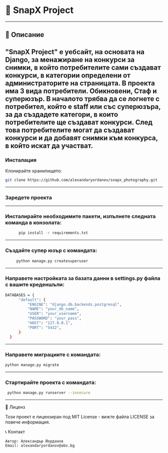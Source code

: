 # 🌟 SnapX Project


---

## 📖 Описание
"**SnapX Project**" е уебсайт, на основата на Django, за менажиране на конкурси за снимки,
в който потребителите сами създават конкурси, в категории определени от администраторите на страницата.
В проекта има 3 вида потребители. Обикновени, Стаф и суперюзър. В началото трябва да се логнете с потребител,
който е staff или със суперюзъра, за да създадете категори, в които потребителите ще създават конкурси.
След това потребителите могат да създават конкурси и да добавят снимки към конкурса, в който искат да участват.
---
### Инсталация
Клонирайте хранилището:
   ```bash
   git clone https://github.com/alexandaryordanov/snapx_photography.git
```
---
### Заредете проекта
---
### Инсталирайте необходимите пакети, изпълнете следната команда в конзолата:
```bash
      pip install -r requirements.txt
```
---
### Създайте супер юзър с командата:
```bash
	 python manage.py createsuperuser
```
---
### Направете настройката за базата данни в settings.py файла с вашите креденшъли:
```bash
DATABASES = {
      "default": {
          "ENGINE": "django.db.backends.postgresql",
          "NAME": "your_db_name",
          "USER": "your_username",
          "PASSWORD": "your_pass",
          "HOST": "127.0.0.1",
          "PORT": "5432",
      }
  }
```
---
### Направете миграциите с командата:
```bash
python manage.py migrate
```
---
### Стартирайте проекта с командата:
```bash
 python manage.py runserver --insecure
```
---
📝 Лиценз

Този проект е лицензиран под MIT License - вижте файла LICENSE за повече информация.

📞 Контакт

    Автор: Александър Йорданов
    Email: alexandaryordanov@abv.bg
